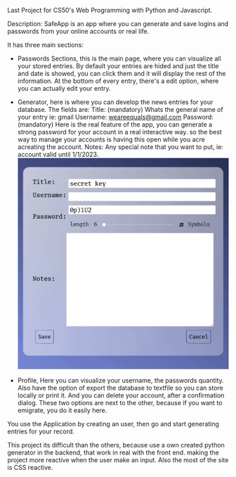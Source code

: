 Last Project for CS50's Web Programming with Python and Javascript.

Description:
SafeApp is an app where you can generate and save logins and passwords from your online accounts or real life.

It has three main sections:

- Passwords Sections, this is the main page, where you can visualize all your stored entries.
  By default your entries are hided and just the title and date is showed, you can click them and it will display the rest of the information.
  At the bottom of every entry, there's a edit option, where you can actually edit your entry.

- Generator, here is where you can develop the news entries for your database. The fields are:
  Title: (mandatory) Whats the general name of your entry ie: gmail
  Username: weareequals@gmail.com
  Password: (mandatory) Here is the real feature of the app, you can generate a strong password for your account in a real interactive way. so the best way to manage your accounts is having this open while you acre acreating the account.
  Notes: Any special note that you want to put, ie: account valid until 1/1/2023.
  ![pass](safeapp/static/passwords.gif)
- Profile, Here you can visualize your username, the passwords quantity.
  Also have the option of export the database to textfile so you can store locally or print it.
  And you can delete your account, after a confirmation dialog.
  These two options are next to the other, because if you want to emigrate, you do it easily here.

You use the Application by creating an user, then go and start generating entries for your record.

This project its difficult than the others, because use a own created python generator in the backend, that work in real
with the front end. making the project more reactive when the user make an input. Also the most of the site is CSS reactive.

